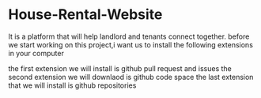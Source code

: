 # House-Rental-Website
It is a platform that will help landlord and tenants connect together.
before we start working on this project,i want us to install the following extensions in your computer 

the first extension we will install is github pull request and issues
the second extension we will downlaod is github code space
the last extension that we will install is github repositories